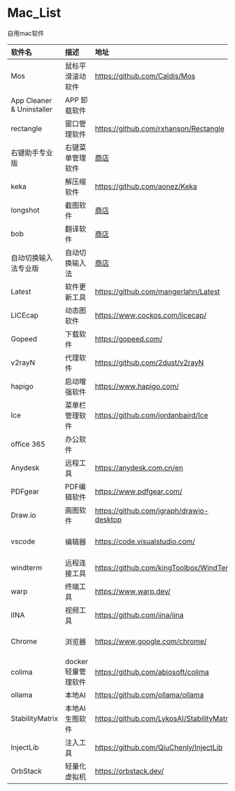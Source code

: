 # Mac_List
自用mac软件

| 软件名 | 描述 | 地址 | 命令 |
| :---- | :---- | :---- | :---- |
| Mos | 鼠标平滑滚动软件 | https://github.com/Caldis/Mos | brew install mos | 
| App Cleaner & Uninstaller | APP 卸载软件 |            |                  |
| rectangle | 窗口管理软件 | https://github.com/rxhanson/Rectangle | brew install rectangle | 
| 右键助手专业版 | 右键菜单管理软件 | [商店](https://apps.apple.com/us/app/mouseboost-pro/id1555844307?mt=12) |      |
| keka | 解压缩软件 | https://github.com/aonez/Keka | brew install keka | 
| longshot | 截图软件 | [商店](https://apps.apple.com/cn/app/longshot-%E6%88%AA%E5%9B%BE-ocr%E6%96%87%E5%AD%97%E8%AF%86%E5%88%AB/id6450262949?mt=12&l=cn) |        |
| bob | 翻译软件 | [商店](https://apps.apple.com/cn/app/bob-%E7%BF%BB%E8%AF%91%E5%92%8C-ocr-%E5%B7%A5%E5%85%B7/id1630034110?mt=12) |    |
| 自动切换输入法专业版 | 自动切换输入法 | [商店](https://apps.apple.com/cn/app/%E8%87%AA%E5%8A%A8%E5%88%87%E6%8D%A2%E8%BE%93%E5%85%A5%E6%B3%95%E4%B8%93%E4%B8%9A%E7%89%88/id1551531632?mt=12) |   |
| Latest | 软件更新工具 | https://github.com/mangerlahn/Latest |    |
| LICEcap | 动态图软件 | https://www.cockos.com/licecap/ | brew install licecap | 
| Gopeed | 下载软件 | https://gopeed.com/ |  |
| v2rayN | 代理软件 | https://github.com/2dust/v2rayN |   |
| hapigo | 启动增强软件 | https://www.hapigo.com/ |     |
| Ice | 菜单栏管理软件 | https://github.com/jordanbaird/Ice | brew install jordanbaird-ice |
| office 365 | 办公软件 |       |      |
| Anydesk | 远程工具 | https://anydesk.com.cn/en | brew install anydesk |
| PDFgear | PDF编辑软件 | https://www.pdfgear.com/ |        |
| Draw.io | 画图软件 | https://github.com/jgraph/drawio-desktop | brew install drawio |
| vscode | 编辑器 | https://code.visualstudio.com/ | brew install visual-studio-code | 
| windterm | 远程连接工具 | https://github.com/kingToolbox/WindTerm |      |
| warp | 终端工具 | https://www.warp.dev/ | brew install warp |
| IINA | 视频工具 | https://github.com/iina/iina | brew install iina |
| Chrome | 浏览器 | https://www.google.com/chrome/ | brew install google-chrome | 
| colima | docker轻量管理软件 | https://github.com/abiosoft/colima | brew install colima |
| ollama | 本地AI | https://github.com/ollama/ollama |       |
| StabilityMatrix | 本地AI生图软件 | https://github.com/LykosAI/StabilityMatrix |      |
| InjectLib | 注入工具 | https://github.com/QiuChenly/InjectLib |      |
| OrbStack | 轻量化虚拟机 | https://orbstack.dev/ |          |
